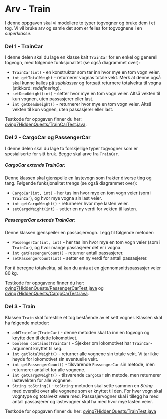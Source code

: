 # Arv - Train

I denne oppgaven skal vi modellere to typer togvogner og bruke dem i et tog. Vi vil bruke
arv og samle det som er felles for togvognene i en _superklasse_.

### Del 1 - TrainCar

I denne delen skal du lage en klasse kalt `TrainCar` for en enkel og generell
togvogn, med følgende funksjonalitet (se også diagrammet over):

- `TrainCar(int)` - en konstruktør som tar inn hvor mye en tom vogn veier.
- `int getTotalWeight` - returnerer vognas totale vekt. Merk at denne også skal
  kunne kalles på _subklasser_ og fortsatt returnere totalvekta til vogna
  (stikkord: _redefinering_).
- `setDeadWeight(int)` - setter hvor mye en tom vogn veier. Altså vekten til
  kun vognen, uten passasjerer eller last.
- `int getDeadWeight()` - returnerer hvor mye en tom vogn veier. Altså vekten til
  kun vognen, uten passasjerer eller last.

Testkode for oppgaven finner du her: [oving7HiddenQuests/TrainCarTest.java](../../src/test/java/oving7HiddenQuests/TrainCarTest.java).

### Del 2 - CargoCar og PassengerCar

I denne delen skal du lage to forskjellige typer togvogner som er spesialiserte
for sitt bruk. Begge skal arve fra `TrainCar`.

##### CargoCar extends TrainCar:

Denne klassen skal gjenspeile en lastevogn som frakter diverse ting og tang.
Følgende funksjonalitet trengs (se også diagrammet over):

- `CargoCar(int, int)` - her tas inn hvor mye en tom vogn veier (som i `TrainCar`),
  og hvor mye vogna sin last veier.
- `int getCargoWeight()` - returnerer hvor mye lasten veier.
- `setCargoWeight(int)` - setter en ny verdi for vekten til lasten.

##### PassengerCar extends TrainCar:

Denne klassen gjenspeiler en passasjervogn. Legg til følgende metoder:

- `PassengerCar(int, int)` - her tas inn hvor mye en tom vogn veier
  (som i `TrainCar`), og hvor mange passasjerer det er i vogna.
- `int getPassengerCount()` - returner antall passasjerer.
- `setPassengerCount(int)` - setter en ny verdi for antall passasjerer.

For å beregne totalvekta, så kan du anta at en gjennomsnittspassasjer veier 80 kg.

Testkode for oppgavene finner du her: [oving7HiddenQuests/PassengerCarTest.java](../../src/test/java/oving7HiddenQuests/PassengerCarTest.java) og [oving7HiddenQuests/CargoCarTest.java](../../src/test/java/oving7HiddenQuests/CargoCarTest.java).

### Del 3 - Train

Klassen `Train` skal forestille et tog bestående av et sett vogner.
Klassen skal ha følgende metoder:

- `addTrainCar(TrainCar)` - denne metoden skal ta inn en togvogn og knytte den
  til dette lokomotivet.
- `boolean contains(TrainCar)` - Sjekker om lokomotivet har `TrainCar`-argument
  knyttet til seg.
- `int getTotalWeight()` - returner alle vognene sin totale vekt. Vi tar ikke
  høyde for lokomotivet sin eventuelle vekt.
- `int getPassengerCount()` - tilsvarende `PassengerCar` sin metode, men
  returnerer antallet for alle vognene.
- `int getCargoWeight()` - tilsvarende `CargoCar` sin metode, men returnerer
  lastevekten for alle vognene.
- `String toString()` - `toString`-metoden skal sette sammen en _String_ med
  oversikt over alle vognene som er knyttet til den. For hver vogn skal vogntype
  og totalvekt være med. Passasjervogner skal i tillegg ha med antall passasjerer
  og lastevogner skal ha med hvor mye lasten veier.

Testkode for oppgaven finner du her: [oving7HiddenQuests/TrainTest.java](../../src/test/java/oving7HiddenQuests/TrainTest.java)
